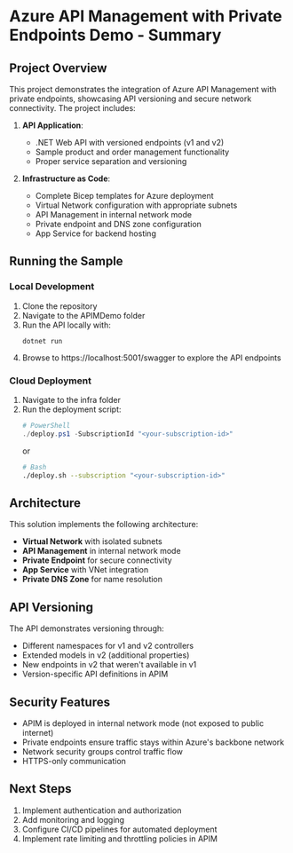 # Azure API Management with Private Endpoints Demo - Summary

## Project Overview

This project demonstrates the integration of Azure API Management with private endpoints, showcasing API versioning and secure network connectivity. The project includes:

1. **API Application**:
   - .NET Web API with versioned endpoints (v1 and v2)
   - Sample product and order management functionality
   - Proper service separation and versioning

2. **Infrastructure as Code**:
   - Complete Bicep templates for Azure deployment
   - Virtual Network configuration with appropriate subnets
   - API Management in internal network mode
   - Private endpoint and DNS zone configuration
   - App Service for backend hosting

## Running the Sample

### Local Development

1. Clone the repository
2. Navigate to the APIMDemo folder
3. Run the API locally with:
   ```
   dotnet run
   ```
4. Browse to https://localhost:5001/swagger to explore the API endpoints

### Cloud Deployment

1. Navigate to the infra folder
2. Run the deployment script:
   ```powershell
   # PowerShell
   ./deploy.ps1 -SubscriptionId "<your-subscription-id>"
   ```
   or
   ```bash
   # Bash
   ./deploy.sh --subscription "<your-subscription-id>"
   ```

## Architecture

This solution implements the following architecture:

- **Virtual Network** with isolated subnets
- **API Management** in internal network mode
- **Private Endpoint** for secure connectivity
- **App Service** with VNet integration
- **Private DNS Zone** for name resolution

## API Versioning

The API demonstrates versioning through:
- Different namespaces for v1 and v2 controllers
- Extended models in v2 (additional properties)
- New endpoints in v2 that weren't available in v1
- Version-specific API definitions in APIM

## Security Features

- APIM is deployed in internal network mode (not exposed to public internet)
- Private endpoints ensure traffic stays within Azure's backbone network
- Network security groups control traffic flow
- HTTPS-only communication

## Next Steps

1. Implement authentication and authorization
2. Add monitoring and logging
3. Configure CI/CD pipelines for automated deployment
4. Implement rate limiting and throttling policies in APIM
